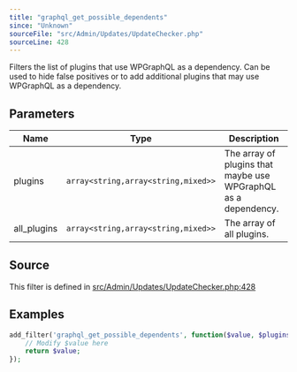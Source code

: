 ```yaml
---
title: "graphql_get_possible_dependents"
since: "Unknown"
sourceFile: "src/Admin/Updates/UpdateChecker.php"
sourceLine: 428
---
```



Filters the list of plugins that use WPGraphQL as a dependency.
Can be used to hide false positives or to add additional plugins that may use WPGraphQL as a dependency.

## Parameters

| Name | Type | Description |
|------|------|-------------|
| plugins | `array<string,array<string,mixed>>` | The array of plugins that maybe use WPGraphQL as a dependency. |
| all_plugins | `array<string,array<string,mixed>>` | The array of all plugins. |




## Source

This filter is defined in [src/Admin/Updates/UpdateChecker.php:428](https://github.com/wp-graphql/wp-graphql/blob/develop/src/Admin/Updates/UpdateChecker.php#L428)


## Examples

```php
add_filter('graphql_get_possible_dependents', function($value, $plugins, $all_plugins) {
    // Modify $value here
    return $value;
});
```